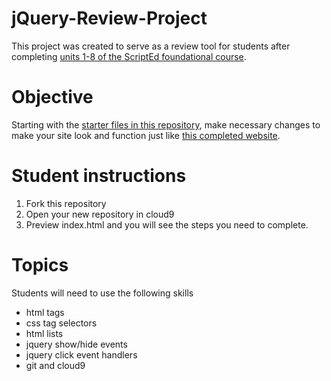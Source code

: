 # jQuery-Review-Project

This project was created to serve as a review tool for students after completing [units 1-8 of the ScriptEd foundational course](https://github.com/ScriptEdcurriculum/curriculum2016/tree/master/year1). 

# Objective
Starting with the [starter files in this repository](https://cdn.rawgit.com/ogoog/jQuery-Review-Project/master/index.html), make necessary changes to make your site look and function just like [this completed website](https://cdn.rawgit.com/ogoog/hsfi-dec21-project/1.2/index.html).

# Student instructions
1. Fork this repository
2. Open your new repository in cloud9
3. Preview index.html and you will see the steps you need to complete.

# Topics
Students will need to use the following skills
* html tags
* css tag selectors
* html lists
* jquery show/hide events
* jquery click event handlers
* git and cloud9
